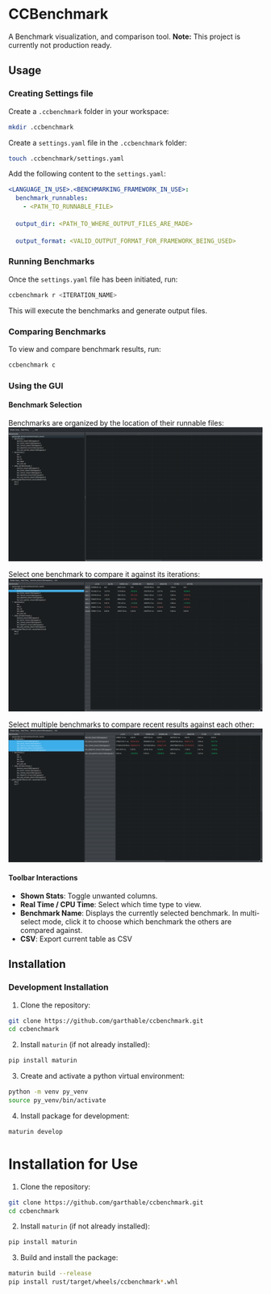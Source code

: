 # CCBenchmark
A Benchmark visualization, and comparison tool. **Note:** This project is currently not production ready.

## Usage
### Creating Settings file
Create a ```.ccbenchmark``` folder in your workspace:
```bash
mkdir .ccbenchmark
```
Create a ```settings.yaml``` file in the ```.ccbenchmark``` folder:
```bash
touch .ccbenchmark/settings.yaml
```
Add the following content to the ```settings.yaml```:
```yaml
<LANGUAGE_IN_USE>.<BENCHMARKING_FRAMEWORK_IN_USE>:
  benchmark_runnables: 
    - <PATH_TO_RUNNABLE_FILE>

  output_dir: <PATH_TO_WHERE_OUTPUT_FILES_ARE_MADE>

  output_format: <VALID_OUTPUT_FORMAT_FOR_FRAMEWORK_BEING_USED>
```
### Running Benchmarks
Once the ```settings.yaml``` file has been initiated, run:
```bash
ccbenchmark r <ITERATION_NAME>
```
This will execute the benchmarks and generate output files.
### Comparing Benchmarks
To view and compare benchmark results, run:
```bash
ccbenchmark c
```
### Using the GUI
#### Benchmark Selection
Benchmarks are organized by the location of their runnable files:
![No Selection](docs/using_gui/no_select.png)

Select one benchmark to compare it against its iterations:
![Single Selection](docs/using_gui/single_select.png)

Select multiple benchmarks to compare recent results against each other:
![Multi Selection](docs/using_gui/multi_select.png)

#### Toolbar Interactions

- **Shown Stats**: Toggle unwanted columns.
- **Real Time / CPU Time**: Select which time type to view.
- **Benchmark Name**: Displays the currently selected benchmark. In multi-select mode, click it to choose which benchmark the others are compared against.
- **CSV**: Export current table as CSV

## Installation
### Development Installation
1. Clone the repository:
```bash
git clone https://github.com/garthable/ccbenchmark.git
cd ccbenchmark
```
2. Install ```maturin``` (if not already installed):
```bash
pip install maturin
```
3. Create and activate a python virtual environment:
```bash
python -m venv py_venv
source py_venv/bin/activate
```
4. Install package for development:
```bash
maturin develop
```
# Installation for Use 
1. Clone the repository:
```bash
git clone https://github.com/garthable/ccbenchmark.git
cd ccbenchmark
```
2. Install ```maturin``` (if not already installed):
```bash
pip install maturin
```
3. Build and install the package:
```bash
maturin build --release
pip install rust/target/wheels/ccbenchmark*.whl
```
